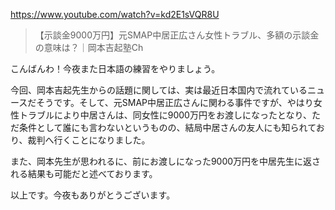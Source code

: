 https://www.youtube.com/watch?v=kd2E1sVQR8U
 
> 【示談金9000万円】元SMAP中居正広さん女性トラブル、多額の示談金の意味は？｜岡本吉起塾Ch 

こんばんわ！今夜また日本語の練習をやりましょう。

今回、岡本吉起先生からの話題に関しては、実は最近日本国内で流れているニュースだそうです。そして、元SMAP中居正広さんに関わる事件ですが、やはり女性トラブルにより中居さんは、同女性に9000万円をお渡しになったとなり、ただ条件として誰にも言わないというものの、結局中居さんの友人にも知られており、裁判へ行くことになりました。

また、岡本先生が思われるに、前にお渡しになった9000万円を中居先生に返される結果も可能だと述べております。

以上です。今夜もありがとうございます。
